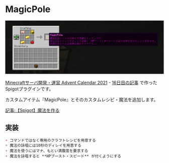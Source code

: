# MagicPole

![image](./image/description.png)

[Minecraftサーバ開発・運営 Advent Calendar 2021](https://qiita.com/advent-calendar/2021/minecraft-server-dev) - [16日目の記事](https://qiita.com/merunno/items/86bd4023ef2d9e665b3f) で作ったSpigotプラグインです。

カスタムアイテム『MagicPole』とそのカスタムレシピ・魔法を追加します。

[記事:【Spigot】魔法を作る](https://qiita.com/merunno/items/86bd4023ef2d9e665b3f)

## 実装

```md
+ コマンドではなく専用のクラフトレシピを用意する
+ 魔法の詠唱には10秒のディレイを用意する
+ 魔法を使うにはマナ、もとい満腹度を要求する
+ 魔法を詠唱すると **HPブースト・スピード** が付くようにする
```
